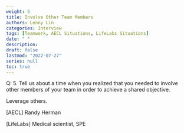 ```yaml
---
weight: 5
title: Involve Other Team Members
authors: Lenny Lin
categories: Interview
tags: [Teamwork, AECL Situations, LifeLabs Situations]
date: " "
description: 
draft: false
lastmod: "2022-07-27"
series: null
toc: true
---
```


Q: 5.  Tell us about a time when you realized that you needed to involve other members of your team in order to achieve a shared objective.  

Leverage others.

[AECL] Randy Herman

[LifeLabs] Medical scientist, SPE

